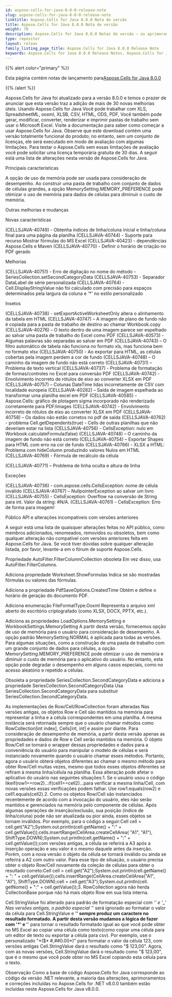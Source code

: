 ```yaml
---
id: aspose-cells-for-java-8-0-0-release-note
slug: aspose-cells-for-java-8-0-0-release-note
linktitle: Aspose.Cells for Java 8.0.0 Nota de versão
title: Aspose.Cells for Java 8.0.0 Nota de versão
weight: 70
description: Aspose.Cells for Java 8.0.0 Notas de versão – os aprimoramentos mais recentes, novos recursos e correções
type: repositor
layout: releas
family_listing_page_title: Aspose.Cells for Java 8.0.0 Release Note
keywords: Aspose.Cells for Java 8.0.0 Release Notes, Aspose.Cells for Java 8.0.0 updates and fixe
---
```

{{% alert color="primary" %}}

 Esta página contém notas de lançamento para[Aspose.Cells for Java 8.0.0](https://releases.aspose.com/cells/java/new-releases/aspose.cells-for-java-8.0.0/)

{{% /alert %}}

Aspose.Cells for Java foi atualizado para a versão 8.0.0 e temos o prazer de anunciar que esta versão traz a adição de mais de 30 novas melhorias úteis.
Usando Aspose.Cells for Java Você pode trabalhar com XLS, SpreadsheetML, ooxml, XLSB, CSV, HTML, ODS, PDF, Você também pode gerar, modificar, converter, renderizar e imprimir pastas de trabalho sem usar o Microsoft Excel.
Visite a documentação para saber como começar a usar Aspose.Cells for Java.
Observe que este download contém uma versão totalmente funcional do produto; no entanto, sem um conjunto de licenças, ele será executado em modo de avaliação com algumas limitações. Para testar o Aspose.Cells sem essas limitações de avaliação você pode solicitar uma licença temporária gratuita de 30 dias.
A seguir está uma lista de alterações nesta versão de Aspose.Cells for Java.

Principais características

A opção de uso de memória pode ser usada para consideração de desempenho.
Ao construir uma pasta de trabalho com conjunto de dados de células grandes, a opção MemorySetting.MEMORY_PREFERENCE pode otimizar o uso de memória para dados de células para diminuir o custo de memória.

Outras melhorias e mudanças

Novas características

(CELLSJAVA-40749) - Obtenha índices de linha/coluna inicial e linha/coluna final para uma página da planilha
(CELLSJAVA-40744) - Suporte para recurso Mostrar fórmulas do MS Excel
(CELLSJAVA-40423) - dependências Aspose.Cells e Maven
(CELLSJAVA-40770) - Definir o horário de criação no PDF gerado

Melhorias

(CELLSJAVA-40751) - Erro de digitação no nome do método - SeriesCollection.setSecondCategoryData
(CELLSJAVA-40753) - Separador DataLabel de série personalizada
(CELLSJAVA-40764) - Cell.DisplayStringValue não foi calculado com precisão para espaços determinados pela largura da coluna e '*' no estilo personalizado

Insetos

(CELLSJAVA-40738) - setExportActiveWorksheetOnly altera o alinhamento da tabela em HTML
(CELLSJAVA-40747) – A imagem de plano de fundo não é copiada para a pasta de trabalho de destino ao chamar Workbook.copy
(CELLSJAVA-40276) – O texto dentro de uma imagem parece ser espelhado ao salvar uma pasta de trabalho do Excel como PDF
(CELLSJAVA-40573) - Algumas palavras são separadas ao salvar em PDF
(CELLSJAVA-40743) – O filtro automático de tabela não funciona no formato xls, mas funciona bem no formato xlsx
(CELLSJAVA-40750) - Ao exportar para HTML, as células cobertas pela imagem perdem a cor de fundo
(CELLSJAVA-40748) – O caminho da imagem de fundo não está correto
(CELLSJAVA-40731) – Problema de texto vertical
(CELLSJAVA-40737) - Problema de formatação de formas/controles no Excel para conversão PDF
(CELLSJAVA-40742) - Envolvimento incorreto de rótulos de eixo ao converter XLSX em PDF
(CELLSJAVA-40757) – Colunas DateTime lidas incorretamente de CSV com localidade europeia
(CELLSJAVA-40282) – Saída de imagem espelhada ao transformar uma planilha excel em PDF
(CELLSJAVA-40585) - Aspose.Cells: gráfico de plotagem sigma incorporado não renderizado corretamente para PDF/images
(CELLSJAVA-40742) - Envolvimento incorreto de rótulos de eixo ao converter XLSX em PDF
(CELLSJAVA-40758) – Os dados não estão corretos no pdf de saída
(CELLSJAVA-40762) - problema Cell.getDependents(true) - Cells de outras planilhas que não deveriam estar na lista
(CELLSJAVA-40756) - CellsException: nulo em Workbook.calculateFormula(false)
(CELLSJAVA-40748) – O caminho da imagem de fundo não está correto
(CELLSJAVA-40754) – Exportar Shapes para HTML com erro na cor de fundo
(CELLSJAVA-40766) - XLSX a HTML: Problema com hideColumn produzindo valores Nulos em HTML
(CELLSJAVA-40769) - Fórmula de recálculo da célula

(CELLSJAVA-40771) – Problema de linha oculta e altura de linha


Exceções

(CELLSJAVA-40736) - com.aspose.cells.CellsException: nome de célula inválido
(CELLSJAVA-40767) – NullpointerException ao salvar um livro
(CELLSJAVA-40755) - CellsException: Overflow na conversão de String para int. Valor da string: #N/A.
(CELLSJAVA-40761) - CellsException: Erro de forma para imagem!

Público API e alterações incompatíveis com versões anteriores

A seguir está uma lista de quaisquer alterações feitas no API público, como membros adicionados, renomeados, removidos ou obsoletos, bem como qualquer alteração não compatível com versões anteriores feita em Aspose.Cells for Java. Se você tiver dúvidas sobre qualquer alteração listada, por favor, levante-a em o fórum de suporte Aspose.Cells.

Propriedade AutoFilter.FilterColumnCollection obsoleta
Em vez disso, usa AutoFilter.FilterColumns.

Adiciona propriedade Worksheet.ShowFormulas
Indica se são mostradas fórmulas ou valores das fórmulas.

Adiciona a propriedade PdfSaveOptions.CreatedTime
Obtém e define o horário de geração do documento PDF.

Adiciona enumeração FileFormatType.Ooxml
Representa o arquivo xml aberto do escritório criptografado (como XLSX, DOCX, PPTX, etc.).

Adiciona as propriedades LoadOptions.MemorySetting e WorkbookSettings.MemorySetting
A partir desta versão, fornecemos opção de uso de memória para o usuário para consideração de desempenho. A opção padrão MemorySetting.NORMAL é aplicada para todas as versões. Para algumas situações, como a construção de uma pasta de trabalho com um grande conjunto de dados para células, a opção MemorySetting.MEMORY_PREFERENCE pode otimizar o uso de memória e diminuir o custo de memória para o aplicativo do usuário. No entanto, esta opção pode degradar o desempenho em alguns casos especiais, como no acesso aleatório e repetido a células.

Obsoleta a propriedade SeriesCollection.SecondCategoryData e adiciona a propriedade SeriesCollection.SecondCategoryData
Usa SeriesCollection.SecondCategoryData para substituir SeriesCollection.SecondCategoryData.

As implementações de Row/Cell/RowCollection foram alteradas
Nas versões antigas, os objetos Row e Cell são mantidos na memória para representar a linha e a célula correspondentes em uma planilha. A mesma instância será retornada sempre que o usuário chamar métodos como RowCollection[int index], Cells[int, int] e assim por diante. Para consideração de desempenho de memória, a partir desta versão apenas as propriedades e dados de Row e Cell serão mantidos na memória. O objeto Row/Cell se tornará o wrapper dessas propriedades e dados para a conveniência do usuário para manipular o modelo de células e será instanciado novamente quando o usuário chamar esses métodos. Portanto, agora o usuário obterá objetos diferentes ao chamar o mesmo método para obter Row/Cell muitas vezes, mesmo que todos esses objetos diferentes se refiram à mesma linha/célula na planilha. Essa alteração pode afetar o aplicativo do usuário nas seguintes situações:1. Se o usuário usou o código likeif(row1==row2)...if(cell1==cell2)...para verificar a mesma linha/Cell, com novas versões essas verificações podem falhar. Use row1.equals(row2) e cell1.equals(cell2).2. Como os objetos Row/Cell são instanciados recentemente de acordo com a invocação do usuário, eles não serão mantidos e gerenciados na memória pelo componente de células. Após algumas operações de inserção/exclusão, sua posição (índice de linha/coluna) pode não ser atualizada ou pior ainda, esses objetos se tornam inválidos. Por exemplo, para o código a seguir:Cell cell = cell.get("A2");System.out.println(cell.getName() + ":" + cell.getValue());cells.insertRange(CellArea.createCellArea( "A1", "A1"), ShiftType.DOWN);System.out.println(cell.getName() + ":" + cell.getValue());com versões antigas, a célula se referirá a A3 após a inserção operação e seu valor é o mesmo daquele antes da inserção. Porém, com a nova versão o objeto da célula se tornará inválido ou ainda se referirá a A2 com outro valor. Para esse tipo de situação, o usuário precisa obter o objeto Row/Cell novamente da coleção de células para obter o resultado correto:Cell cell = cell.get("A2");System.out.println(cell.getName() + ": " + cell.getValue());cells.insertRange(CellArea.createCellArea("A1", "A1"), ShiftType.DOWN);cell = cell.get("A3");System.out.println(cell. getNome() + ":" + cell.getValue());3. RowCollection agora não herda CollectionBase porque não há mais objeto Row em sua lista interna.

Cell.StringValue foi alterado para padrão de formatação especial com '*' e '_'
Nas versões antigas, o padrão especial '*' será ignorado ao formatar o valor da célula para Cell.StringValue e '**' sempre produz um caractere no resultado formatado. A partir desta versão mudamos a lógica de fazer com '*' e '**' para tornar o resultado formatado igual ao que você pode obter no MS Excel ao copiar uma célula como texto(como copiar uma célula para um editor de texto ou exportar a célula para csv). Por exemplo, use o personalizado "*($* #,##0.00*)" para formatar o valor da célula 123, com versões antigas Cell.StringValue dará o resultado como "$ 123,00". Agora, com as novas versões, Cell.StringValue dará o resultado como "$ 123,00", que é o mesmo que você pode obter no MS Excel copiando esta célula para o texto.

Observação
Como a base de código Aspose.Cells for Java corresponde ao código da versão .NET relevante, a maioria das alterações, aprimoramentos e correções incluídas no Aspose.Cells for .NET v8.0.0 também estão incluídas neste Aspose.Cells for Java v8.0.0.
